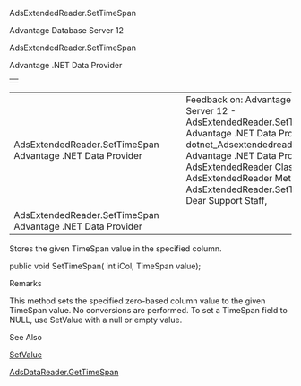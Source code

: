 AdsExtendedReader.SetTimeSpan




Advantage Database Server 12  

AdsExtendedReader.SetTimeSpan

Advantage .NET Data Provider

|  |
| --- |
|  |

|  |  |  |  |  |
| --- | --- | --- | --- | --- |
| AdsExtendedReader.SetTimeSpan  Advantage .NET Data Provider |  |  | Feedback on: Advantage Database Server 12 - AdsExtendedReader.SetTimeSpan Advantage .NET Data Provider dotnet\_Adsextendedreader\_settimespan Advantage .NET Data Provider > AdsExtendedReader Class > AdsExtendedReader Methods > AdsExtendedReader.SetTimeSpan / Dear Support Staff, |  |
| AdsExtendedReader.SetTimeSpan  Advantage .NET Data Provider |  |  |  |  |

Stores the given TimeSpan value in the specified column.

public void SetTimeSpan( int iCol, TimeSpan value);

Remarks

This method sets the specified zero-based column value to the given TimeSpan value. No conversions are performed. To set a TimeSpan field to NULL, use SetValue with a null or empty value.

See Also

[SetValue](dotnet_adsextendedreader_setvalue.htm)

[AdsDataReader.GetTimeSpan](dotnet_adsdatareader_gettimespan.htm)